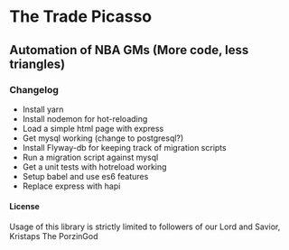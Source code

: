 # The Trade Picasso

## Automation of NBA GMs (More code, less triangles)

### Changelog
- Install yarn
- Install nodemon for hot-reloading
- Load a simple html page with express
- Get mysql working (change to postgresql?)
- Install Flyway-db for keeping track of migration scripts
- Run a migration script against mysql
- Get a unit tests with hotreload working
- Setup babel and use es6 features
- Replace express with hapi


#### License
Usage of this library is strictly limited to followers of our Lord and Savior, Kristaps The PorzinGod
